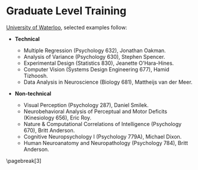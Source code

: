 Graduate Level Training
=======================

[University of Waterloo](http://www.uwaterloo.ca/), selected
examples follow:

* **Technical**
    + Multiple Regression (Psychology 632), Jonathan Oakman.
    + Analysis of Variance (Psychology 630), Stephen Spencer.
    + Experimental Design (Statistics 830), Jeanette O'Hara-Hines.
    + Computer Vision (Systems Design Engineering 677), Hamid Tizhoosh. 
    + Data Analysis in Neuroscience (Biology 681),
	Mattheijs van der Meer.

* **Non-technical**
    + Visual Perception (Psychology 287), Daniel Smilek.
    + Neurobehavioral Analysis of Perceptual and Motor Deficits (Kinesiology 656), Eric Roy.
    + Nature & Computational Correlations of Intelligence (Psychology 670), Britt Anderson.
    + Cognitive Neuropsychology I (Psychology 779A), Michael Dixon.
    + Human Neuroanatomy and Neuropathology (Psychology 784), Britt Anderson.


\pagebreak[3]
